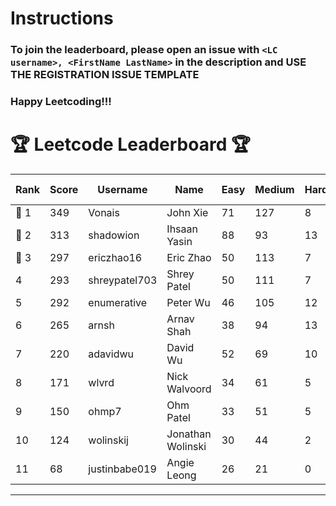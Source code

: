 # Instructions
### To join the leaderboard, please open an issue with `<LC username>, <FirstName LastName>` in the description and USE THE REGISTRATION ISSUE TEMPLATE
### Happy Leetcoding!!!


# 🏆 Leetcode Leaderboard 🏆

| Rank | Score | Username       | Name | Easy | Medium | Hard | Problems Solved |
|------|----------------|-----------------|-------------------|--------------|--------------|--------------|--------------|
| 🥇 1 | 349 | Vonais | John Xie | 71 | 127 | 8 | 206 |
| 🥈 2 | 313 | shadowion | Ihsaan Yasin | 88 | 93 | 13 | 194 |
| 🥉 3 | 297 | ericzhao16 | Eric Zhao | 50 | 113 | 7 | 170 |
| 4 | 293 | shreypatel703 | Shrey Patel | 50 | 111 | 7 | 168 |
| 5 | 292 | enumerative | Peter Wu | 46 | 105 | 12 | 163 |
| 6 | 265 | arnsh | Arnav Shah | 38 | 94 | 13 | 145 |
| 7 | 220 | adavidwu | David Wu | 52 | 69 | 10 | 131 |
| 8 | 171 | wlvrd | Nick Walvoord | 34 | 61 | 5 | 100 |
| 9 | 150 | ohmp7 | Ohm Patel | 33 | 51 | 5 | 89 |
| 10 | 124 | wolinskij | Jonathan Wolinski | 30 | 44 | 2 | 76 |
| 11 | 68 | justinbabe019 | Angie Leong | 26 | 21 | 0 | 47 |
---